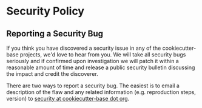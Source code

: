 <!-- Space: Projects -->
<!-- Parent: CookiecutterBase -->
<!-- Title: Security CookiecutterBase -->

<!-- Label: CookiecutterBase -->
<!-- Label: Security -->
<!-- Include: docs/disclaimer.md -->
<!-- Include: ac:toc -->

# Security Policy

## Reporting a Security Bug

If you think you have discovered a security issue in any of the cookiecutter-base projects, we'd love to hear from you. We will take all security bugs seriously and if confirmed upon investigation we will patch it within a reasonable amount of time and release a public security bulletin discussing the impact and credit the discoverer.

There are two ways to report a security bug. The easiest is to email a description of the flaw and any related information (e.g. reproduction steps, version) to [security at cookiecutter-base dot org](mailto:security@hadenlabs.com).
